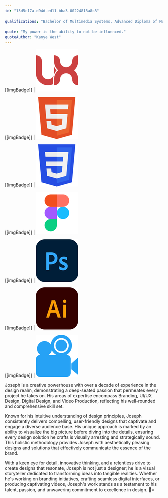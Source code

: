 ```yaml
---
id: "13d5c17a-d94d-ed11-bba3-00224818a8c8"

qualifications: "Bachelor of Multimedia Systems, Advanced Diploma of Multimedia Design"

quote: "My power is the ability to not be influenced."
quoteAuthor: "Kanye West"
---
```


[[imgBadge]]
| ![](../badges/Designer-web-ux.png)

[[imgBadge]]
| ![](../badges/Designer-web-html5.png)

[[imgBadge]]
| ![](../badges/Designer-web-css3.png)

[[imgBadge]]
| ![](../badges/Designer-figma.png)

[[imgBadge]]
| ![](../badges/Designer-adobe-photoshop.png)

[[imgBadge]]
| ![](../badges/Designer-adobe-illustrator.png)


[[imgBadge]]
| ![](../badges/Designer-camera.png)

Joseph is a creative powerhouse with over a decade of experience in the design realm, demonstrating a deep-seated passion that permeates every project he takes on. His areas of expertise encompass Branding, UI/UX Design, Digital Design, and Video Production, reflecting his well-rounded and comprehensive skill set.
 
Known for his intuitive understanding of design principles, Joseph consistently delivers compelling, user-friendly designs that captivate and engage a diverse audience base. His unique approach is marked by an ability to visualize the big picture before diving into the details, ensuring every design solution he crafts is visually arresting and strategically sound. This holistic methodology provides Joseph with aesthetically pleasing designs and solutions that effectively communicate the essence of the brand.
 
With a keen eye for detail, innovative thinking, and a relentless drive to create designs that resonate, Joseph is not just a designer; he is a visual storyteller dedicated to transforming ideas into tangible realities. Whether he's working on branding initiatives, crafting seamless digital interfaces, or producing captivating videos, Joseph's work stands as a testament to his talent, passion, and unwavering commitment to excellence in design. 🤖⭐
